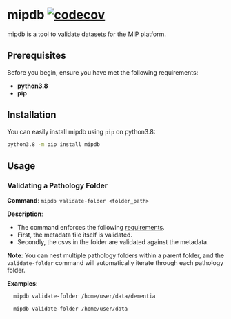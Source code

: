 # mipdb [![codecov](https://codecov.io/gh/madgik/mipdb/branch/main/graph/badge.svg?token=BGF1OU23JA)](https://codecov.io/gh/madgik/mipdb)

mipdb is a tool to validate datasets for the MIP platform.

## Prerequisites

Before you begin, ensure you have met the following requirements:

- **python3.8**
- **pip**

## Installation

You can easily install mipdb using `pip` on python3.8:

```bash
python3.8 -m pip install mipdb
```

## Usage

### Validating a Pathology Folder

**Command**: `mipdb validate-folder <folder_path>`

**Description**:
- The command enforces the following [requirements](https://github.com/HBPMedical/mip-deployment/blob/master/documentation/NewDataRequirements.md).
- First, the metadata file itself is validated.
- Secondly, the csvs in the folder are validated against the metadata.

**Note**: You can nest multiple pathology folders within a parent folder, and the `validate-folder` command will automatically iterate through each pathology folder.

**Examples**:
```bash
  mipdb validate-folder /home/user/data/dementia
```
```bash
  mipdb validate-folder /home/user/data
```